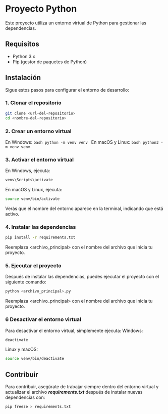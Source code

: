 # Proyecto Python

Este proyecto utiliza un entorno virtual de Python para gestionar las dependencias.

## Requisitos

- Python 3.x
- Pip (gestor de paquetes de Python)

## Instalación

Sigue estos pasos para configurar el entorno de desarrollo:

### 1. Clonar el repositorio

```bash
git clone <url-del-repositorio>
cd <nombre-del-repositorio>
```

### 2. Crear un entorno virtual

En Windows:
    ```bash
    python -m venv venv
    ```
En macOS y Linux:
    ```bash
    python3 -m venv venv
    ```
  
### 3. Activar el entorno virtual
En Windows, ejecuta:

```bash
venv\Scripts\activate
```

En macOS y Linux, ejecuta:

```bash
source venv/bin/activate
```
Verás que el nombre del entorno aparece en la terminal, indicando que está activo.

### 4. Instalar las dependencias

```bash
pip install -r requirements.txt
```
Reemplaza <archivo_principal> con el nombre del archivo que inicia tu proyecto.

### 5. Ejecutar el proyecto

Después de instalar las dependencias, puedes ejecutar el proyecto con el siguiente comando:

```bash
python <archivo_principal>.py
```
Reemplaza <archivo_principal> con el nombre del archivo que inicia tu proyecto.

### 6 Desactivar el entorno virtual
Para desactivar el entorno virtual, simplemente ejecuta:
Windows:
```bash
deactivate
```

Linux y macOS:
```bash
source venv/bin/deactivate
```

## Contribuir
Para contribuir, asegúrate de trabajar siempre dentro del entorno virtual 
y actualizar el archivo ***requirements.txt*** 
después de instalar nuevas dependencias con:

```bash
pip freeze > requirements.txt
```